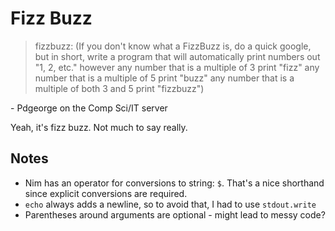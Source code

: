 # Fizz Buzz
> fizzbuzz: (If you don't know what a FizzBuzz is, do a quick google, but in short, write a program that will automatically print numbers out "1, 2, etc." however any number that is a multiple of 3 print "fizz" any number that is a multiple of 5 print "buzz" any number that is a multiple of both 3 and 5 print "fizzbuzz")

\- Pdgeorge on the Comp Sci/IT server

Yeah, it's fizz buzz. Not much to say really.

## Notes
- Nim has an operator for conversions to string: `$`. That's a nice shorthand since explicit conversions are required.
- `echo` always adds a newline, so to avoid that, I had to use `stdout.write`
- Parentheses around arguments are optional - might lead to messy code? 
